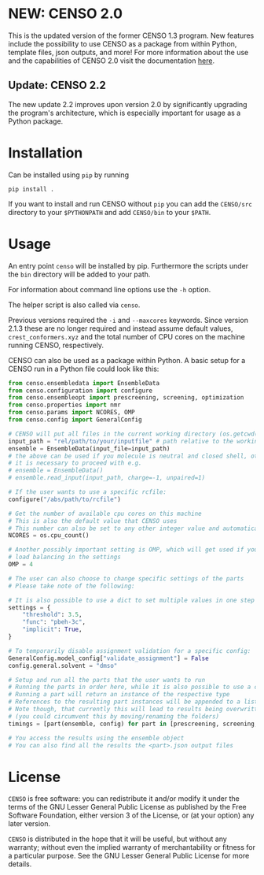 # NEW: CENSO 2.0
This is the updated version of the former CENSO 1.3 program. New features include the possibility to use CENSO as a package from within Python, template files, json outputs, and more! For more information about the use and the capabilities of CENSO 2.0 visit the documentation [here](https://xtb-docs.readthedocs.io/en/latest/CENSO_docs/censo.html).

## Update: CENSO 2.2
The new update 2.2 improves upon version 2.0 by significantly upgrading the program's architecture, which is especially important for usage as a Python package.

# Installation
Can be installed using `pip` by running

    pip install .

If you want to install and run CENSO without `pip` you can add the `CENSO/src` directory to your `$PYTHONPATH` and add `CENSO/bin` to your `$PATH`.

# Usage
An entry point `censo` will be installed by pip. Furthermore the scripts under the `bin` directory will be added to your path.

For information about command line options use the `-h` option.

The helper script is also called via `censo`.

Previous versions required the ``-i`` and ``--maxcores`` keywords. Since version 2.1.3 these are no longer required 
and instead assume default values, ``crest_conformers.xyz`` and the total number of CPU cores on the machine 
running CENSO, respectively.

CENSO can also be used as a package within Python. A basic setup for a CENSO run in a Python file could look like this:
```python
from censo.ensembledata import EnsembleData
from censo.configuration import configure
from censo.ensembleopt import prescreening, screening, optimization
from censo.properties import nmr
from censo.params import NCORES, OMP
from censo.config import GeneralConfig

# CENSO will put all files in the current working directory (os.getcwd())
input_path = "rel/path/to/your/inputfile" # path relative to the working directory
ensemble = EnsembleData(input_file=input_path) 
# the above can be used if you molecule is neutral and closed shell, otherwise
# it is necessary to proceed with e.g.
# ensemble = EnsembleData()
# ensemble.read_input(input_path, charge=-1, unpaired=1)

# If the user wants to use a specific rcfile:
configure("/abs/path/to/rcfile")

# Get the number of available cpu cores on this machine
# This is also the default value that CENSO uses
# This number can also be set to any other integer value and automatically checked for validity
NCORES = os.cpu_count()

# Another possibly important setting is OMP, which will get used if you disabled the automatic 
# load balancing in the settings
OMP = 4

# The user can also choose to change specific settings of the parts
# Please take note of the following:

# It is also possible to use a dict to set multiple values in one step
settings = {
    "threshold": 3.5,
    "func": "pbeh-3c",
    "implicit": True,
}

# To temporarily disable assignment validation for a specific config:
GeneralConfig.model_config["validate_assignment"] = False
config.general.solvent = "dmso"

# Setup and run all the parts that the user wants to run
# Running the parts in order here, while it is also possible to use a custom order or run some parts multiple times
# Running a part will return an instance of the respective type
# References to the resulting part instances will be appended to a list in the EnsembleData object (ensemble.results)
# Note though, that currently this will lead to results being overwritten in your working directory
# (you could circumvent this by moving/renaming the folders)
timings = [part(ensemble, config) for part in [prescreening, screening, optimization, nmr]]

# You access the results using the ensemble object
# You can also find all the results the <part>.json output files
```

# License

``CENSO`` is free software: you can redistribute it and/or modify it under
the terms of the GNU Lesser General Public License as published by
the Free Software Foundation, either version 3 of the License, or
(at your option) any later version.

``CENSO`` is distributed in the hope that it will be useful,
but without any warranty; without even the implied warranty of
merchantability or fitness for a particular purpose. See the
GNU Lesser General Public License for more details.
